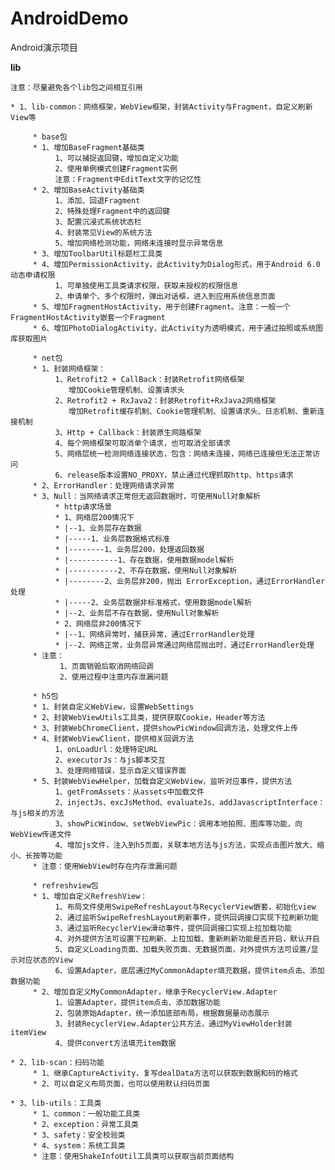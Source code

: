 # AndroidDemo

Android演示项目

**lib**

    注意：尽量避免各个lib包之间相互引用

	* 1、lib-common：网络框架，WebView框架，封装Activity与Fragment，自定义刷新View等
	
         * base包
         * 1、增加BaseFragment基础类
              1、可以捕捉返回键，增加自定义功能
              2、使用单例模式创建Fragment实例
              注意：Fragment中EditText文字的记忆性
         * 2、增加BaseActivity基础类
              1、添加、回退Fragment
              2、特殊处理Fragment中的返回键
              3、配置沉浸式系统状态栏
              4、封装常见View的系统方法
              5、增加网络检测功能，网络未连接时显示异常信息
         * 3、增加ToolbarUtil标题栏工具类
         * 4、增加PermissionActivity，此Activity为Dialog形式，用于Android 6.0 动态申请权限
              1、可单独使用工具类请求权限，获取未授权的权限信息
              2、申请单个、多个权限时，弹出对话框，进入到应用系统信息页面
         * 5、增加FragmentHostActivity，用于创建Fragment。注意：一般一个FragmentHostActivity嵌套一个Fragment
         * 6、增加PhotoDialogActivity，此Activity为透明模式，用于通过拍照或系统图库获取图片

         * net包
         * 1、封装网络框架：
	          1、Retrofit2 + CallBack：封装Retrofit网络框架
	             增加Cookie管理机制、设置请求头
	          2、Retrofit2 + RxJava2：封装Retrofit+RxJava2网络框架
	             增加Retrofit缓存机制、Cookie管理机制、设置请求头、日志机制、重新连接机制
	          3、Http + Callback：封装原生网路框架
	          4、每个网络框架可取消单个请求，也可取消全部请求
	          5、网络层统一检测网络连接状态，包含：网络未连接，网络已连接但无法正常访问
	          6、release版本设置NO_PROXY，禁止通过代理抓取http、https请求
         * 2、ErrorHandler：处理网络请求异常
         * 3、Null：当网络请求正常但无返回数据时，可使用Null对象解析
		      * http请求场景
		      * 1、网络层200情况下
		      * |--1、业务层存在数据
		      * |-----1、业务层数据格式标准
		      * |--------1、业务层200，处理返回数据
		      * |-----------1、存在数据，使用数据model解析
		      * |-----------2、不存在数据，使用Null对象解析
		      * |--------2、业务层非200，抛出 ErrorException，通过ErrorHandler处理
		      * |-----2、业务层数据非标准格式，使用数据model解析
		      * |--2、业务层不存在数据，使用Null对象解析
		      * 2、网络层非200情况下
		      * |--1、网络异常时，捕获异常，通过ErrorHandler处理
		      * |--2、网络正常，业务层异常通过网络层抛出时，通过ErrorHandler处理
         * 注意：
               1、页面销毁后取消网络回调
               2、使用过程中注意内存泄漏问题

         * h5包 
         * 1、封装自定义WebView，设置WebSettings
         * 2、封装WebViewUtils工具类，提供获取Cookie，Header等方法
         * 3、封装WebChromeClient，提供showPicWindow回调方法，处理文件上传
         * 4、封装WebViewClient，提供相关回调方法
              1、onLoadUrl：处理特定URL
              2、executorJs：与js脚本交互
              3、处理网络错误，显示自定义错误界面
         * 5、封装WebViewHelper，加载自定义WebView，监听对应事件，提供方法
              1、getFromAssets：从assets中加载文件
              2、injectJs、excJsMethod、evaluateJs、addJavascriptInterface：与js相关的方法
              3、showPicWindow、setWebViewPic：调用本地拍照、图库等功能，向WebView传递文件
              4、增加js文件，注入到h5页面，关联本地方法与js方法，实现点击图片放大、缩小、长按等功能
         * 注意：使用WebView时存在内存泄漏问题

         * refreshview包
         * 1、增加自定义RefreshView：
              1、布局文件使用SwipeRefreshLayout与RecyclerView嵌套，初始化view
              2、通过监听SwipeRefreshLayout刷新事件，提供回调接口实现下拉刷新功能
              3、通过监听RecyclerView滑动事件，提供回调接口实现上拉加载功能
              4、对外提供方法可设置下拉刷新、上拉加载、重新刷新功能是否开启，默认开启
              5、自定义Loading页面、加载失败页面、无数据页面，对外提供方法可设置/显示对应状态的View
              6、设置Adapter，底层通过MyCommonAdapter填充数据，提供item点击、添加数据功能
         * 2、增加自定义MyCommonAdapter，继承于RecyclerView.Adapter
              1、设置Adapter，提供item点击、添加数据功能
              2、包装原始Adapter，统一添加底部布局，根据数据量动态展示
              3、封装RecyclerView.Adapter公共方法，通过MyViewHolder封装itemView
              4、提供convert方法填充item数据

    * 2、lib-scan：扫码功能
         * 1、继承CaptureActivity，复写dealData方法可以获取到数据和码的格式
         * 2、可以自定义布局页面，也可以使用默认扫码页面

    * 3、lib-utils：工具类
         * 1、common：一般功能工具类
         * 2、exception：异常工具类
         * 3、safety：安全校验类
         * 4、system：系统工具类
         * 注意：使用ShakeInfoUtil工具类可以获取当前页面结构

